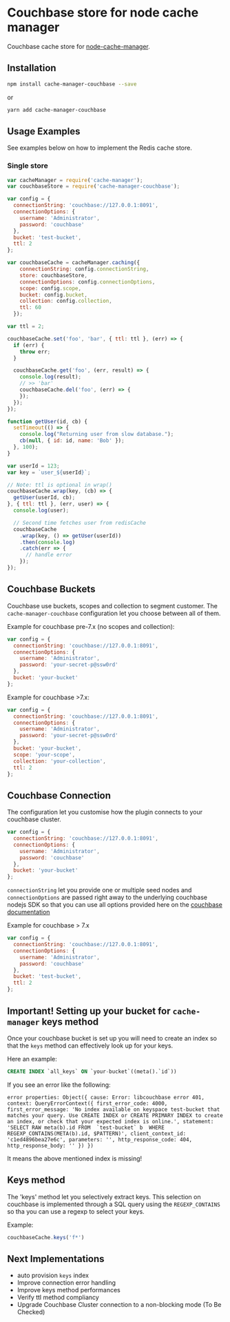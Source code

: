 
Couchbase store for node cache manager
==================================

Couchbase cache store for [node-cache-manager](https://github.com/BryanDonovan/node-cache-manager). 

Installation
------------

```sh
npm install cache-manager-couchbase --save
```
or
```sh
yarn add cache-manager-couchbase
```

Usage Examples
--------------
See examples below on how to implement the Redis cache store.

### Single store

```js
var cacheManager = require('cache-manager');
var couchbaseStore = require('cache-manager-couchbase');

var config = {
  connectionString: 'couchbase://127.0.0.1:8091',
  connectionOptions: {
    username: 'Administrator',
    password: 'couchbase'
  },
  bucket: 'test-bucket',
  ttl: 2
};

var couchbaseCache = cacheManager.caching({
    connectionString: config.connectionString,
    store: couchbaseStore,
    connectionOptions: config.connectionOptions,
    scope: config.scope,
    bucket: config.bucket,
    collection: config.collection,
    ttl: 60
  });

var ttl = 2;

couchbaseCache.set('foo', 'bar', { ttl: ttl }, (err) => {
  if (err) {
    throw err;
  }

  couchbaseCache.get('foo', (err, result) => {
    console.log(result);
    // >> 'bar'
    couchbaseCache.del('foo', (err) => {
    });
  });
});

function getUser(id, cb) {
  setTimeout(() => {
    console.log("Returning user from slow database.");
    cb(null, { id: id, name: 'Bob' });
  }, 100);
}

var userId = 123;
var key = `user_${userId}`;

// Note: ttl is optional in wrap()
couchbaseCache.wrap(key, (cb) => {
  getUser(userId, cb);
}, { ttl: ttl }, (err, user) => {
  console.log(user);

  // Second time fetches user from redisCache
  couchbaseCache
    .wrap(key, () => getUser(userId))
    .then(console.log)
    .catch(err => {
      // handle error
    });
});
```

Couchbase Buckets
--------------

Couchbase use buckets, scopes and collection to segment customer. The `cache-manager-couchbase` configuration let you choose between all of them.

Example for couchbase pre-7.x (no scopes and collection):

```js
var config = {
  connectionString: 'couchbase://127.0.0.1:8091',
  connectionOptions: {
    username: 'Administrator',
    password: 'your-secret-p@ssw0rd'
  },
  bucket: 'your-bucket'
};
```

Example for couchbase  >7.x:

```js
var config = {
  connectionString: 'couchbase://127.0.0.1:8091',
  connectionOptions: {
    username: 'Administrator',
    password: 'your-secret-p@ssw0rd'
  },
  bucket: 'your-bucket',
  scope: 'your-scope',
  collection: 'your-collection',
  ttl: 2
};
```

Couchbase Connection
--------------

The configuration let you customise how the plugin connects to your couchbase cluster. 

```js
var config = {
  connectionString: 'couchbase://127.0.0.1:8091',
  connectionOptions: {
    username: 'Administrator',
    password: 'couchbase'
  },
  bucket: 'your-bucket'
};
```

`connectionString` let you provide one or multiple seed nodes and `connectionOptions` are passed right away to the underlying couchbase nodejs SDK so that you can use all options provided here on the [couchbase documentation](https://docs.couchbase.com/nodejs-sdk/current/howtos/managing-connections.html)

Example for couchbase > 7.x 

```js
var config = {
  connectionString: 'couchbase://127.0.0.1:8091',
  connectionOptions: {
    username: 'Administrator',
    password: 'couchbase'
  },
  bucket: 'test-bucket',
  ttl: 2
};
```

Important! Setting up your bucket for `cache-manager` keys method
--------------

Once your couchbase bucket is set up you will need to create an index so that the `keys` method can effectively look up for your keys.

Here an example:

```sql
CREATE INDEX `all_keys` ON `your-bucket`((meta().`id`))
```


If you see an error like the following:

```
error properties: Object({ cause: Error: libcouchbase error 401, context: QueryErrorContext({ first_error_code: 4000, first_error_message: 'No index available on keyspace test-bucket that matches your query. Use CREATE INDEX or CREATE PRIMARY INDEX to create an index, or check that your expected index is online.', statement: 'SELECT RAW meta(b).id FROM  `test-bucket` b  WHERE REGEXP_CONTAINS(META(b).id, $PATTERN)', client_context_id: 'c1ed4896bea27e6c', parameters: '', http_response_code: 404, http_response_body: '' }) })
```
It means the above mentioned index is missing!


Keys method
--------------

The 'keys' method let you selectively extract keys. This selection on couchbase is implemented through a SQL query using the `REGEXP_CONTAINS` so tha you can use a regexp to select your keys.

Example:

```js
couchbaseCache.keys('f*')
```

Next Implementations
--------------

* auto provision `keys` index
* Improve connection error handling
* Improve keys method performances
* Verify ttl method compliancy
* Upgrade Couchbase Cluster connection to a non-blocking mode (To Be Checked)
